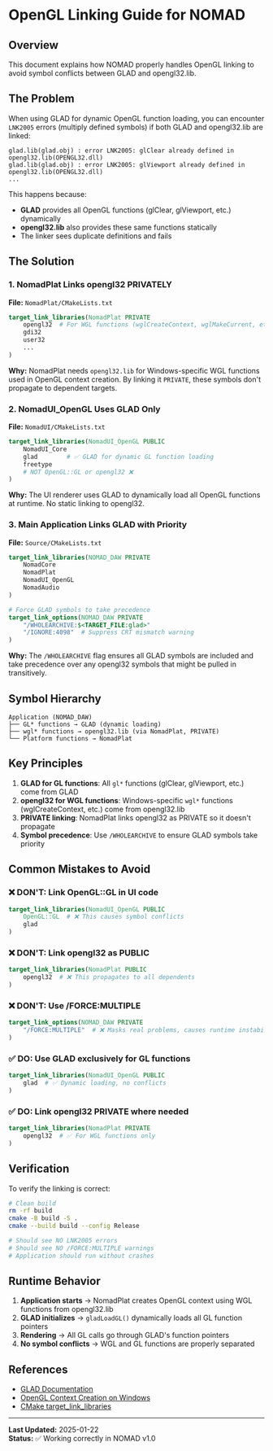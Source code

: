 # OpenGL Linking Guide for NOMAD

## Overview

This document explains how NOMAD properly handles OpenGL linking to avoid symbol conflicts between GLAD and opengl32.lib.

## The Problem

When using GLAD for dynamic OpenGL function loading, you can encounter `LNK2005` errors (multiply defined symbols) if both GLAD and opengl32.lib are linked:

```
glad.lib(glad.obj) : error LNK2005: glClear already defined in opengl32.lib(OPENGL32.dll)
glad.lib(glad.obj) : error LNK2005: glViewport already defined in opengl32.lib(OPENGL32.dll)
...
```

This happens because:
- **GLAD** provides all OpenGL functions (glClear, glViewport, etc.) dynamically
- **opengl32.lib** also provides these same functions statically
- The linker sees duplicate definitions and fails

## The Solution

### 1. NomadPlat Links opengl32 PRIVATELY

**File:** `NomadPlat/CMakeLists.txt`

```cmake
target_link_libraries(NomadPlat PRIVATE
    opengl32  # For WGL functions (wglCreateContext, wglMakeCurrent, etc.)
    gdi32
    user32
    ...
)
```

**Why:** NomadPlat needs `opengl32.lib` for Windows-specific WGL functions used in OpenGL context creation. By linking it `PRIVATE`, these symbols don't propagate to dependent targets.

### 2. NomadUI_OpenGL Uses GLAD Only

**File:** `NomadUI/CMakeLists.txt`

```cmake
target_link_libraries(NomadUI_OpenGL PUBLIC
    NomadUI_Core
    glad        # ✅ GLAD for dynamic GL function loading
    freetype
    # NOT OpenGL::GL or opengl32 ❌
)
```

**Why:** The UI renderer uses GLAD to dynamically load all OpenGL functions at runtime. No static linking to opengl32.

### 3. Main Application Links GLAD with Priority

**File:** `Source/CMakeLists.txt`

```cmake
target_link_libraries(NOMAD_DAW PRIVATE
    NomadCore
    NomadPlat
    NomadUI_OpenGL
    NomadAudio
)

# Force GLAD symbols to take precedence
target_link_options(NOMAD_DAW PRIVATE
    "/WHOLEARCHIVE:$<TARGET_FILE:glad>"
    "/IGNORE:4098"  # Suppress CRT mismatch warning
)
```

**Why:** The `/WHOLEARCHIVE` flag ensures all GLAD symbols are included and take precedence over any opengl32 symbols that might be pulled in transitively.

## Symbol Hierarchy

```
Application (NOMAD_DAW)
├── GL* functions → GLAD (dynamic loading)
├── wgl* functions → opengl32.lib (via NomadPlat, PRIVATE)
└── Platform functions → NomadPlat
```

## Key Principles

1. **GLAD for GL functions**: All `gl*` functions (glClear, glViewport, etc.) come from GLAD
2. **opengl32 for WGL functions**: Windows-specific `wgl*` functions (wglCreateContext, etc.) come from opengl32.lib
3. **PRIVATE linking**: NomadPlat links opengl32 as PRIVATE so it doesn't propagate
4. **Symbol precedence**: Use `/WHOLEARCHIVE` to ensure GLAD symbols take priority

## Common Mistakes to Avoid

### ❌ DON'T: Link OpenGL::GL in UI code
```cmake
target_link_libraries(NomadUI_OpenGL PUBLIC
    OpenGL::GL  # ❌ This causes symbol conflicts
    glad
)
```

### ❌ DON'T: Link opengl32 as PUBLIC
```cmake
target_link_libraries(NomadPlat PUBLIC
    opengl32  # ❌ This propagates to all dependents
)
```

### ❌ DON'T: Use /FORCE:MULTIPLE
```cmake
target_link_options(NOMAD_DAW PRIVATE
    "/FORCE:MULTIPLE"  # ❌ Masks real problems, causes runtime instability
)
```

### ✅ DO: Use GLAD exclusively for GL functions
```cmake
target_link_libraries(NomadUI_OpenGL PUBLIC
    glad  # ✅ Dynamic loading, no conflicts
)
```

### ✅ DO: Link opengl32 PRIVATE where needed
```cmake
target_link_libraries(NomadPlat PRIVATE
    opengl32  # ✅ For WGL functions only
)
```

## Verification

To verify the linking is correct:

```bash
# Clean build
rm -rf build
cmake -B build -S .
cmake --build build --config Release

# Should see NO LNK2005 errors
# Should see NO /FORCE:MULTIPLE warnings
# Application should run without crashes
```

## Runtime Behavior

1. **Application starts** → NomadPlat creates OpenGL context using WGL functions from opengl32.lib
2. **GLAD initializes** → `gladLoadGL()` dynamically loads all GL function pointers
3. **Rendering** → All GL calls go through GLAD's function pointers
4. **No symbol conflicts** → WGL and GL functions are properly separated

## References

- [GLAD Documentation](https://github.com/Dav1dde/glad)
- [OpenGL Context Creation on Windows](https://www.khronos.org/opengl/wiki/Creating_an_OpenGL_Context_(WGL))
- [CMake target_link_libraries](https://cmake.org/cmake/help/latest/command/target_link_libraries.html)

---

**Last Updated:** 2025-01-22  
**Status:** ✅ Working correctly in NOMAD v1.0
